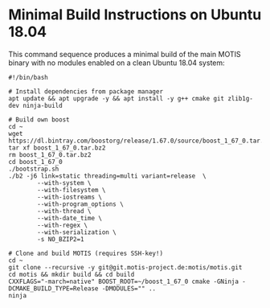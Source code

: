 # Minimal Build Instructions on Ubuntu 18.04

This command sequence produces a minimal build of the main MOTIS binary with no modules enabled on a clean Ubuntu 18.04 system:

    #!/bin/bash

    # Install dependencies from package manager
    apt update && apt upgrade -y && apt install -y g++ cmake git zlib1g-dev ninja-build

    # Build own boost
    cd ~
    wget https://dl.bintray.com/boostorg/release/1.67.0/source/boost_1_67_0.tar.bz2
    tar xf boost_1_67_0.tar.bz2
    rm boost_1_67_0.tar.bz2
    cd boost_1_67_0
    ./bootstrap.sh
    ./b2 -j6 link=static threading=multi variant=release  \
            --with-system \
            --with-filesystem \
            --with-iostreams \
            --with-program_options \
            --with-thread \
            --with-date_time \
            --with-regex \
            --with-serialization \
            -s NO_BZIP2=1

    # Clone and build MOTIS (requires SSH-key!)
    cd ~
    git clone --recursive -y git@git.motis-project.de:motis/motis.git
    cd motis && mkdir build && cd build
    CXXFLAGS="-march=native" BOOST_ROOT=~/boost_1_67_0 cmake -GNinja -DCMAKE_BUILD_TYPE=Release -DMODULES="" ..
    ninja